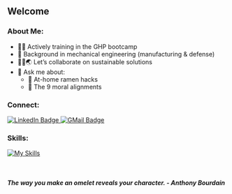 <!--
**wujoi/wujoi** is a ✨ _special_ ✨ repository because its `README.md` (this file) appears on your GitHub profile. -->
## Welcome

### About Me:
- 👩‍💻 Actively training in the GHP bootcamp
- :rocket: Background in mechanical engineering (manufacturing & defense)
- 🫰🏻🌏 Let’s collaborate on sustainable solutions
- 💬 Ask me about:
  - 🍜 At-home ramen hacks
  - 🎲 The 9 moral alignments
 

### Connect:
<div id="badges">
  <a href="https://www.linkedin.com/in/wujoi/">
    <img src="https://img.shields.io/badge/LinkedIn-blue?style=for-the-badge&logo=linkedin&logoColor=white" alt="LinkedIn Badge"/>
  </a>
  <a href="mailto:joiwuu@gmail.com">
    <img src="https://img.shields.io/badge/Gmail-D14836?style=for-the-badge&logo=gmail&logoColor=white" alt="GMail Badge"/>
  </a>
</div>


### Skills:
[![My Skills](https://skillicons.dev/icons?i=js,html,css,nodejs,express,react,postgres,sequelize)](https://skillicons.dev)

<br>

#### *The way you make an omelet reveals your character. - Anthony Bourdain* ####
